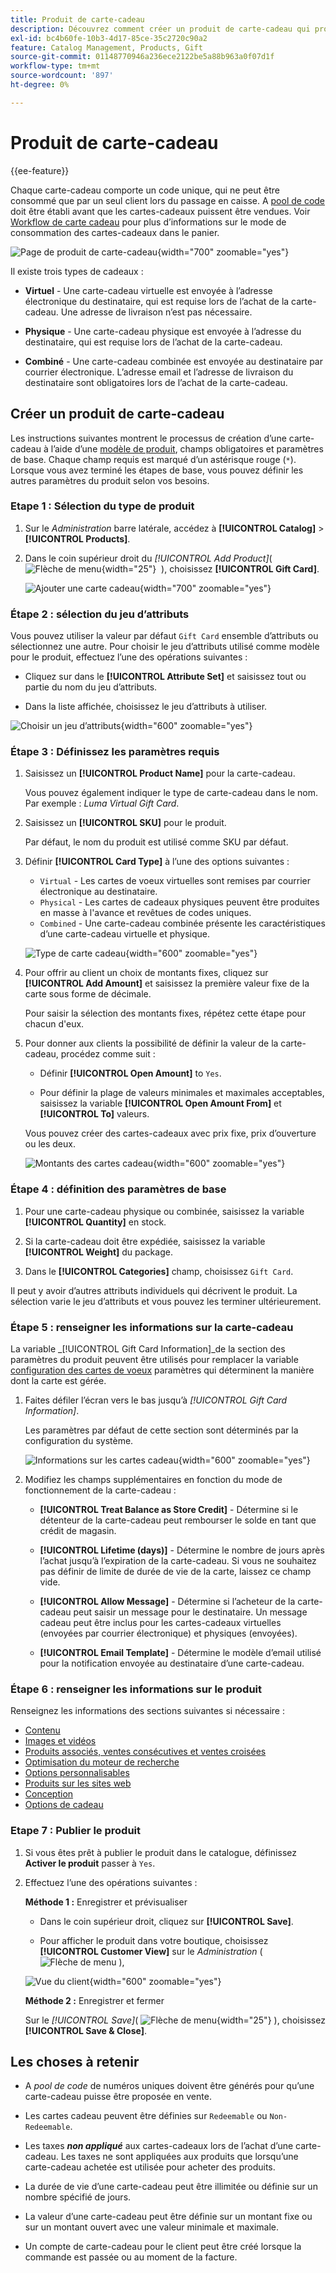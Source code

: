 ```yaml
---
title: Produit de carte-cadeau
description: Découvrez comment créer un produit de carte-cadeau qui produit un code unique à racheter par un client destinataire lors de son passage en caisse.
exl-id: bc4b60fe-10b3-4d17-85ce-35c2720c90a2
feature: Catalog Management, Products, Gift
source-git-commit: 01148770946a236ece2122be5a88b963a0f07d1f
workflow-type: tm+mt
source-wordcount: '897'
ht-degree: 0%

---
```


# Produit de carte-cadeau

{{ee-feature}}

Chaque carte-cadeau comporte un code unique, qui ne peut être consommé que par un seul client lors du passage en caisse. A [pool de code](../stores-purchase/product-gift-card-accounts.md#step-3-establish-the-gift-card-code-pool) doit être établi avant que les cartes-cadeaux puissent être vendues. Voir [Workflow de carte cadeau](../stores-purchase/product-gift-card-workflow.md) pour plus d’informations sur le mode de consommation des cartes-cadeaux dans le panier.

![Page de produit de carte-cadeau](./assets/storefront-giftcard-product-page.png){width="700" zoomable="yes"}

Il existe trois types de cadeaux :

- **Virtuel** - Une carte-cadeau virtuelle est envoyée à l’adresse électronique du destinataire, qui est requise lors de l’achat de la carte-cadeau. Une adresse de livraison n’est pas nécessaire.

- **Physique** - Une carte-cadeau physique est envoyée à l’adresse du destinataire, qui est requise lors de l’achat de la carte-cadeau.

- **Combiné** - Une carte-cadeau combinée est envoyée au destinataire par courrier électronique. L’adresse email et l’adresse de livraison du destinataire sont obligatoires lors de l’achat de la carte-cadeau.

## Créer un produit de carte-cadeau

Les instructions suivantes montrent le processus de création d’une carte-cadeau à l’aide d’une [modèle de produit](attribute-sets.md), champs obligatoires et paramètres de base. Chaque champ requis est marqué d’un astérisque rouge (`*`). Lorsque vous avez terminé les étapes de base, vous pouvez définir les autres paramètres du produit selon vos besoins.

### Etape 1 : Sélection du type de produit

1. Sur le _Administration_ barre latérale, accédez à **[!UICONTROL Catalog]** > **[!UICONTROL Products]**.

1. Dans le coin supérieur droit du _[!UICONTROL Add Product]_( ![Flèche de menu](../assets/icon-menu-down-arrow-red.png){width="25"}  ), choisissez **[!UICONTROL Gift Card]**.

   ![Ajouter une carte cadeau](./assets/product-add-gift-card.png){width="700" zoomable="yes"}

### Étape 2 : sélection du jeu d’attributs

Vous pouvez utiliser la valeur par défaut `Gift Card` ensemble d’attributs ou sélectionnez une autre. Pour choisir le jeu d’attributs utilisé comme modèle pour le produit, effectuez l’une des opérations suivantes :

- Cliquez sur dans le **[!UICONTROL Attribute Set]** et saisissez tout ou partie du nom du jeu d’attributs.

- Dans la liste affichée, choisissez le jeu d’attributs à utiliser.

![Choisir un jeu d’attributs](./assets/product-create-choose-attribute-set-gift-card.png){width="600" zoomable="yes"}

### Étape 3 : Définissez les paramètres requis

1. Saisissez un **[!UICONTROL Product Name]** pour la carte-cadeau.

   Vous pouvez également indiquer le type de carte-cadeau dans le nom. Par exemple : _Luma Virtual Gift Card_.

1. Saisissez un **[!UICONTROL SKU]** pour le produit.

   Par défaut, le nom du produit est utilisé comme SKU par défaut.

1. Définir **[!UICONTROL Card Type]** à l’une des options suivantes :

   - `Virtual` - Les cartes de voeux virtuelles sont remises par courrier électronique au destinataire.
   - `Physical` - Les cartes de cadeaux physiques peuvent être produites en masse à l&#39;avance et revêtues de codes uniques.
   - `Combined` - Une carte-cadeau combinée présente les caractéristiques d’une carte-cadeau virtuelle et physique.

   ![Type de carte cadeau](./assets/product-create-gift-card-type.png){width="600" zoomable="yes"}

1. Pour offrir au client un choix de montants fixes, cliquez sur **[!UICONTROL Add Amount]** et saisissez la première valeur fixe de la carte sous forme de décimale.

   Pour saisir la sélection des montants fixes, répétez cette étape pour chacun d&#39;eux.

1. Pour donner aux clients la possibilité de définir la valeur de la carte-cadeau, procédez comme suit :

   - Définir **[!UICONTROL Open Amount]** to `Yes`.

   - Pour définir la plage de valeurs minimales et maximales acceptables, saisissez la variable **[!UICONTROL Open Amount From]** et **[!UICONTROL To]** valeurs.

   Vous pouvez créer des cartes-cadeaux avec prix fixe, prix d’ouverture ou les deux.

   ![Montants des cartes cadeau](./assets/product-create-gift-card-amounts.png){width="600" zoomable="yes"}

### Étape 4 : définition des paramètres de base

1. Pour une carte-cadeau physique ou combinée, saisissez la variable **[!UICONTROL Quantity]** en stock.

1. Si la carte-cadeau doit être expédiée, saisissez la variable **[!UICONTROL Weight]** du package.

1. Dans le **[!UICONTROL Categories]** champ, choisissez `Gift Card`.

Il peut y avoir d’autres attributs individuels qui décrivent le produit. La sélection varie le jeu d’attributs et vous pouvez les terminer ultérieurement.

### Étape 5 : renseigner les informations sur la carte-cadeau

La variable _[!UICONTROL Gift Card Information]_de la section des paramètres du produit peuvent être utilisés pour remplacer la variable [configuration des cartes de voeux](../configuration-reference/sales/gift-cards.md) paramètres qui déterminent la manière dont la carte est gérée.

1. Faites défiler l’écran vers le bas jusqu’à _[!UICONTROL Gift Card Information]_.

   Les paramètres par défaut de cette section sont déterminés par la configuration du système.

   ![Informations sur les cartes cadeau](./assets/product-gift-card-information.png){width="600" zoomable="yes"}

1. Modifiez les champs supplémentaires en fonction du mode de fonctionnement de la carte-cadeau :

   - **[!UICONTROL Treat Balance as Store Credit]** - Détermine si le détenteur de la carte-cadeau peut rembourser le solde en tant que crédit de magasin.

   - **[!UICONTROL Lifetime (days)]** - Détermine le nombre de jours après l’achat jusqu’à l’expiration de la carte-cadeau. Si vous ne souhaitez pas définir de limite de durée de vie de la carte, laissez ce champ vide.

   - **[!UICONTROL Allow Message]** - Détermine si l’acheteur de la carte-cadeau peut saisir un message pour le destinataire. Un message cadeau peut être inclus pour les cartes-cadeaux virtuelles (envoyées par courrier électronique) et physiques (envoyées).

   - **[!UICONTROL Email Template]** - Détermine le modèle d’email utilisé pour la notification envoyée au destinataire d’une carte-cadeau.

### Étape 6 : renseigner les informations sur le produit

Renseignez les informations des sections suivantes si nécessaire :

- [Contenu](product-content.md)
- [Images et vidéos](product-images-and-video.md)
- [Produits associés, ventes consécutives et ventes croisées](related-products-up-sells-cross-sells.md)
- [Optimisation du moteur de recherche](product-search-engine-optimization.md)
- [Options personnalisables](settings-advanced-custom-options.md)
- [Produits sur les sites web](settings-basic-websites.md)
- [Conception](settings-advanced-design.md)
- [Options de cadeau](product-gift-options.md)

### Etape 7 : Publier le produit

1. Si vous êtes prêt à publier le produit dans le catalogue, définissez **Activer le produit** passer à `Yes`.

1. Effectuez l’une des opérations suivantes :

   **Méthode 1 :** Enregistrer et prévisualiser

   - Dans le coin supérieur droit, cliquez sur **[!UICONTROL Save]**.

   - Pour afficher le produit dans votre boutique, choisissez **[!UICONTROL Customer View]** sur le _Administration_ ( ![Flèche de menu](../assets/icon-menu-down-arrow-black.png) ),

   ![Vue du client](./assets/product-admin-customer-view.png){width="600" zoomable="yes"}

   **Méthode 2 :** Enregistrer et fermer

   Sur le _[!UICONTROL Save]_( ![Flèche de menu](../assets/icon-menu-down-arrow-red.png){width="25"} ), choisissez **[!UICONTROL Save & Close]**.

## Les choses à retenir

- A _pool de code_ de numéros uniques doivent être générés pour qu’une carte-cadeau puisse être proposée en vente.

- Les cartes cadeau peuvent être définies sur `Redeemable` ou `Non-Redeemable`.

- Les taxes **_non appliqué_** aux cartes-cadeaux lors de l’achat d’une carte-cadeau. Les taxes ne sont appliquées aux produits que lorsqu’une carte-cadeau achetée est utilisée pour acheter des produits.

- La durée de vie d’une carte-cadeau peut être illimitée ou définie sur un nombre spécifié de jours.

- La valeur d’une carte-cadeau peut être définie sur un montant fixe ou sur un montant ouvert avec une valeur minimale et maximale.

- Un compte de carte-cadeau pour le client peut être créé lorsque la commande est passée ou au moment de la facture.

